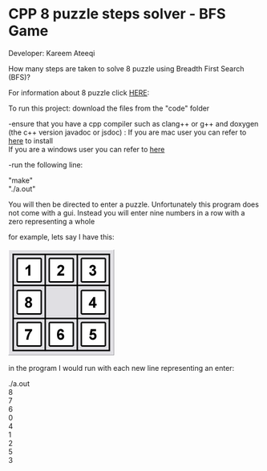 # CPP 8 puzzle steps solver - BFS Game
 Developer: Kareem Ateeqi

 How many steps are taken to solve 8 puzzle using Breadth First Search (BFS)?

 For information about 8 puzzle click [HERE](https://www.aiai.ed.ac.uk/~gwickler/eightpuzzle-uninf.html):


 To run this project:
 download the files from the "code" folder

 -ensure that you have a cpp compiler such as clang++ or g++ and doxygen (the c++ version javadoc or jsdoc) :
 If you are mac user you can refer to [here](https://formulae.brew.sh/formula/doxygen) to install <br>
 If you are a windows user you can refer to [here](https://www.doxygen.nl/manual/install.html)

-run the following line:

"make"<br>
"./a.out"<br>

You will then be directed to enter a puzzle. Unfortunately this program does not come with a gui. Instead you will enter nine numbers in a row with a zero representing a whole <br>

for example, lets say I have this:<br>
<br>
![An 8 puzzle configuration](8puzzle.png)

in the program I would run with each new line representing an enter:

./a.out<br>
8<br>
7<br>
6<br>
0<br>
4<br>
1<br>
2<br>
5<br>
3<br>
